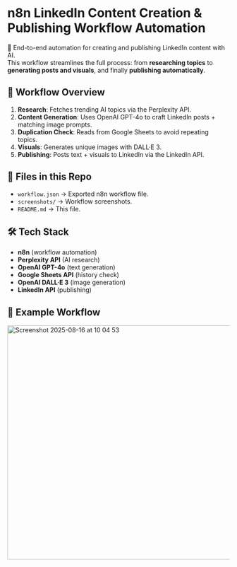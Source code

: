 # n8n LinkedIn Content Creation & Publishing Workflow Automation

🚀 End-to-end automation for creating and publishing LinkedIn content with AI.  
This workflow streamlines the full process: from **researching topics** to **generating posts and visuals**, and finally **publishing automatically**.

## 🔄 Workflow Overview
1. **Research**: Fetches trending AI topics via the Perplexity API.  
2. **Content Generation**: Uses OpenAI GPT-4o to craft LinkedIn posts + matching image prompts.  
3. **Duplication Check**: Reads from Google Sheets to avoid repeating topics.  
4. **Visuals**: Generates unique images with DALL·E 3.  
5. **Publishing**: Posts text + visuals to LinkedIn via the LinkedIn API.  

## 📂 Files in this Repo
- `workflow.json` → Exported n8n workflow file.  
- `screenshots/` → Workflow screenshots.  
- `README.md` → This file.  

## 🛠️ Tech Stack
- **n8n** (workflow automation)  
- **Perplexity API** (AI research)  
- **OpenAI GPT-4o** (text generation)  
- **Google Sheets API** (history check)  
- **OpenAI DALL·E 3** (image generation)  
- **LinkedIn API** (publishing)  

## 📸 Example Workflow
<img width="1405" height="530" alt="Screenshot 2025-08-16 at 10 04 53" src="https://github.com/user-attachments/assets/f60ee87b-152f-4b63-aafc-29054e592a95" />
